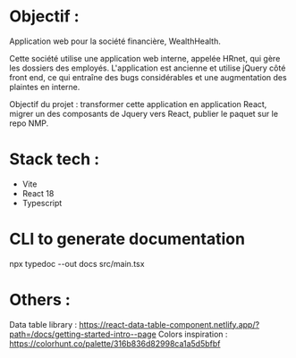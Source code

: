 # Objectif :

Application web pour la société financière, WealthHealth. 

Cette société utilise une application web interne, appelée HRnet, qui gère les dossiers des employés. L'application est ancienne et utilise jQuery côté front end, ce qui entraîne des bugs considérables et une augmentation des plaintes en interne. 

Objectif du projet : transformer cette application en application React, migrer un des composants de Jquery vers React, publier le paquet sur le repo NMP.

# Stack tech :
- Vite
- React 18
- Typescript

# CLI to generate documentation 
 npx typedoc --out docs src/main.tsx

# Others :
Data table library : https://react-data-table-component.netlify.app/?path=/docs/getting-started-intro--page
Colors inspiration : https://colorhunt.co/palette/316b836d82998ca1a5d5bfbf